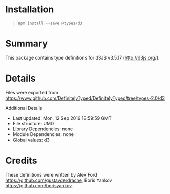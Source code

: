 # Installation
> `npm install --save @types/d3`

# Summary
This package contains type definitions for d3JS v3.5.17 (http://d3js.org/).

# Details
Files were exported from https://www.github.com/DefinitelyTyped/DefinitelyTyped/tree/types-2.0/d3

Additional Details
 * Last updated: Mon, 12 Sep 2016 18:59:59 GMT
 * File structure: UMD
 * Library Dependencies: none
 * Module Dependencies: none
 * Global values: d3

# Credits
These definitions were written by Alex Ford <https://github.com/gustavderdrache>, Boris Yankov <https://github.com/borisyankov>.
